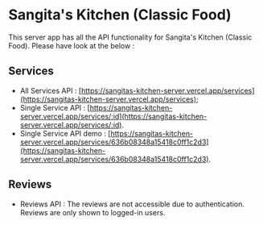 # Sangita's Kitchen (Classic Food)

This server app has all the API functionality for Sangita's Kitchen (Classic Food). Please have look at the below : 

## Services
 - All Services API : [https://sangitas-kitchen-server.vercel.app/services](https://sangitas-kitchen-server.vercel.app/services);
 - Single Service API : [https://sangitas-kitchen-server.vercel.app/services/:id](https://sangitas-kitchen-server.vercel.app/services/:id).
 - Single Service API demo : [https://sangitas-kitchen-server.vercel.app/services/636b08348a15418c0ff1c2d3](https://sangitas-kitchen-server.vercel.app/services/636b08348a15418c0ff1c2d3).

 ## Reviews
 - Reviews API : The reviews are not accessible due to authentication. Reviews are only shown to logged-in users.
